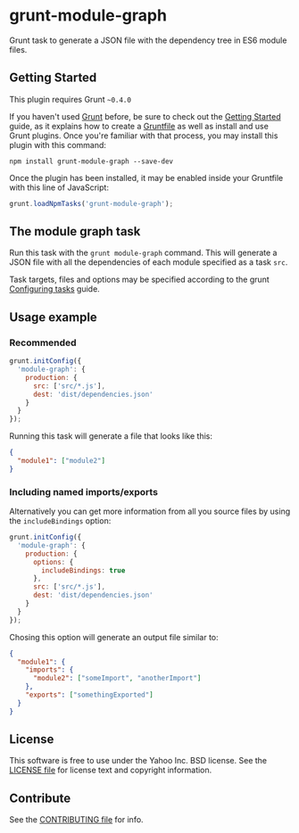 grunt-module-graph
==========================

Grunt task to generate a JSON file with the dependency tree in ES6 module files.

Getting Started
---------------
This plugin requires Grunt `~0.4.0`

If you haven't used [Grunt](http://gruntjs.com/) before, be sure to check out
the [Getting Started](http://gruntjs.com/getting-started) guide, as it explains
how to create a [Gruntfile](http://gruntjs.com/sample-gruntfile) as well as
install and use Grunt plugins. Once you're familiar with that process, you may
install this plugin with this command:

```shell
npm install grunt-module-graph --save-dev
```

Once the plugin has been installed, it may be enabled inside your Gruntfile with
this line of JavaScript:

```js
grunt.loadNpmTasks('grunt-module-graph');
```

The module graph task
---------------------

Run this task with the `grunt module-graph` command. This will generate a JSON
file with all the dependencies of each module specified as a task `src`.

Task targets, files and options may be specified according to the grunt
[Configuring tasks](http://gruntjs.com/configuring-tasks) guide.

Usage example
-------------

### Recommended

```js
grunt.initConfig({
  'module-graph': {
    production: {
      src: ['src/*.js'],
      dest: 'dist/dependencies.json'
    }
  }
});
```

Running this task will generate a file that looks like this:

```json
{
  "module1": ["module2"]
}
```

### Including named imports/exports

Alternatively you can get more information from all you source files by using
the `includeBindings` option:

```js
grunt.initConfig({
  'module-graph': {
    production: {
      options: {
        includeBindings: true
      },
      src: ['src/*.js'],
      dest: 'dist/dependencies.json'
    }
  }
});
```

Chosing this option will generate an output file similar to:

```json
{
  "module1": {
    "imports": {
      "module2": ["someImport", "anotherImport"]
    },
    "exports": ["somethingExported"]
  }
}
```

License
-------

This software is free to use under the Yahoo Inc. BSD license.
See the [LICENSE file][] for license text and copyright information.

Contribute
----------

See the [CONTRIBUTING file][] for info.


[CONTRIBUTING file]: https://github.com/juandopazo/grunt-module-graph/blob/master/CONTRIBUTING.md
[LICENSE file]: https://github.com/juandopazo/grunt-module-graph/blob/master/LICENSE.md
